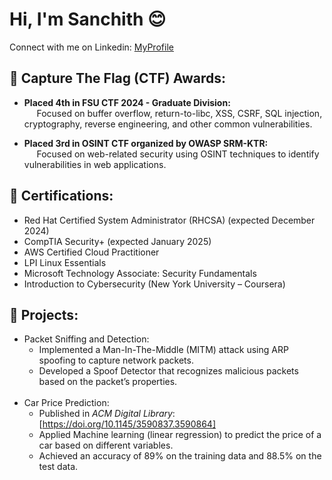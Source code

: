 # Hi, I'm Sanchith 😊
Connect with me on Linkedin: [MyProfile](https://www.linkedin.com/in/sanchith-venkatesan-208652190/)

## 🚩 Capture The Flag (CTF) Awards:
- **Placed 4th in FSU CTF 2024 - Graduate Division:** <br>
&nbsp;&nbsp;&nbsp;&nbsp; Focused on buffer overflow, return-to-libc, XSS, CSRF, SQL injection, cryptography, reverse engineering, and other common vulnerabilities.

- **Placed 3rd in OSINT CTF organized by OWASP SRM-KTR:** <br>
&nbsp;&nbsp;&nbsp;&nbsp; Focused on web-related security using OSINT techniques to identify vulnerabilities in web applications.

## 📃 Certifications:
-	Red Hat Certified System Administrator (RHCSA) (expected December 2024)
-	CompTIA Security+ (expected January 2025)
-	AWS Certified Cloud Practitioner
-	LPI Linux Essentials
-	Microsoft Technology Associate: Security Fundamentals
-	Introduction to Cybersecurity (New York University – Coursera)

## 🔭 Projects:
- Packet Sniffing and Detection:
  -	Implemented a Man-In-The-Middle (MITM) attack using ARP spoofing to capture network packets.
  - Developed a Spoof Detector that recognizes malicious packets based on the packet’s properties.<br><br>
- Car Price Prediction:
  - Published in <i>ACM Digital Library</i>: [https://doi.org/10.1145/3590837.3590864]
  - Applied Machine learning (linear regression) to predict the price of a car based on different variables.
  - Achieved an accuracy of 89% on the training data and 88.5% on the test data.



<!--
**sanchu195/sanchu195** is a ✨ _special_ ✨ repository because its `README.md` (this file) appears on your GitHub profile.

Here are some ideas to get you started:

- 🔭 I’m currently working on ...
- 🌱 I’m currently learning ...
- 👯 I’m looking to collaborate on ...
- 🤔 I’m looking for help with ...
- 💬 Ask me about ...
- 📫 How to reach me: ...
- 😄 Pronouns: ...
- ⚡ Fun fact: ...
-->
